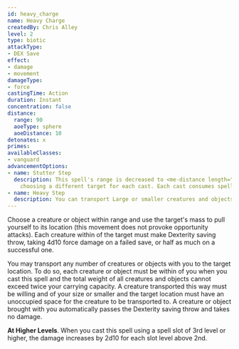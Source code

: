 ```yaml
---
id: heavy_charge
name: Heavy Charge
createdBy: Chris Alley
level: 2
type: biotic
attackType:
- DEX Save
effect:
- damage
- movement
damageType:
- force
castingTime: Action
duration: Instant
concentration: false
distance:
  range: 90
  aoeType: sphere
  aoeDistance: 10
detonates: x
primes: 
availableClasses:
- vanguard
advancementOptions:
- name: Stutter Step  
  description: This spell's range is decreased to <me-distance length="30" />, but you may cast this spell twice as part of the same action, 
    choosing a different target for each cast. Each cast consumes spell slots as normal.
- name: Heavy Step  
  description: You can transport Large or smaller creatures and objects as long as the total weight does not exceed four times your carrying capacity.
---
```

Choose a creature or object within range and use the target's mass to pull yourself to its location 
(this movement does not provoke opportunity attacks). Each creature within <me-distance length="10" /> of the target must make Dexterity saving 
throw, taking 4d10 force damage on a failed save, or half as much on a successful one. 

You may transport any number of creatures or objects with you to the target location. To 
do so, each creature or object must be within <me-distance length="5" /> of you when you cast this spell and the total weight of all creatures and 
objects cannot exceed twice your carrying capacity. A creature transported this way must be willing and of your
size or smaller and the target location must have an unoccupied space for the creature to be transported to. A creature or 
object brought with you automatically passes the Dexterity saving throw and takes no damage.  

__At Higher Levels__. When you cast this spell using a spell slot of 3rd level or higher, the damage increases by 2d10 
for each slot level above 2nd.
